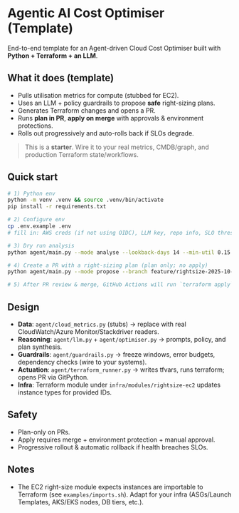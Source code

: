 # Agentic AI Cost Optimiser (Template)

End-to-end template for an Agent-driven Cloud Cost Optimiser built with **Python + Terraform + an LLM**.

## What it does (template)
- Pulls utilisation metrics for compute (stubbed for EC2).
- Uses an LLM + policy guardrails to propose **safe** right-sizing plans.
- Generates Terraform changes and opens a PR.
- Runs **plan in PR**, **apply on merge** with approvals & environment protections.
- Rolls out progressively and auto-rolls back if SLOs degrade.

> This is a **starter**. Wire it to your real metrics, CMDB/graph, and production Terraform state/workflows.

## Quick start

```bash
# 1) Python env
python -m venv .venv && source .venv/bin/activate
pip install -r requirements.txt

# 2) Configure env
cp .env.example .env
# fill in: AWS creds (if not using OIDC), LLM key, repo info, SLO thresholds, etc.

# 3) Dry run analysis
python agent/main.py --mode analyse --lookback-days 14 --min-util 0.15

# 4) Create a PR with a right-sizing plan (plan only; no apply)
python agent/main.py --mode propose --branch feature/rightsize-2025-10-27

# 5) After PR review & merge, GitHub Actions will run `terraform apply` with approval gates.
```

## Design
- **Data**: `agent/cloud_metrics.py` (stubs) → replace with real CloudWatch/Azure Monitor/Stackdriver readers.
- **Reasoning**: `agent/llm.py` + `agent/optimiser.py` → prompts, policy, and plan synthesis.
- **Guardrails**: `agent/guardrails.py` → freeze windows, error budgets, dependency checks (wire to your systems).
- **Actuation**: `agent/terraform_runner.py` → writes tfvars, runs terraform; opens PR via GitPython.
- **Infra**: Terraform module under `infra/modules/rightsize-ec2` updates instance types for provided IDs.

## Safety
- Plan-only on PRs.
- Apply requires merge + environment protection + manual approval.
- Progressive rollout & automatic rollback if health breaches SLOs.

## Notes
- The EC2 right-size module expects instances are importable to Terraform (see `examples/imports.sh`). Adapt for your infra (ASGs/Launch Templates, AKS/EKS nodes, DB tiers, etc.).
